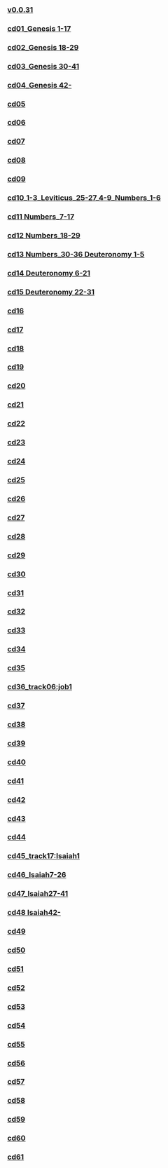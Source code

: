 ### [v0.0.31](https://github.com/littleflute/bible1/edit/master/NIV%20Live%20A%20Bible%20Experience/OldTestament/readme.md)
### [cd01_Genesis 1-17](cd01)
### [cd02_Genesis 18-29](cd02)
### [cd03_Genesis 30-41](cd03)
### [cd04_Genesis 42-](cd04)
### [cd05](cd05)
### [cd06](cd06)
### [cd07](cd07)
### [cd08](cd08)
### [cd09](cd09)
### [cd10_1-3_Leviticus_25-27_4-9_Numbers_1-6](cd10)
### [cd11 Numbers_7-17](cd11)
### [cd12 Numbers_18-29](cd12) 
### [cd13 Numbers_30-36 Deuteronomy 1-5](cd13)
### [cd14 Deuteronomy 6-21](cd14)
### [cd15 Deuteronomy 22-31](cd15)
### [cd16](cd16)
### [cd17](cd17)
### [cd18](cd18)
### [cd19](cd19)
### [cd20](cd20)
### [cd21](cd21)
### [cd22](cd22)
### [cd23](cd23)
### [cd24](cd24)
### [cd25](cd25)
### [cd26](cd26)
### [cd27](cd27)
### [cd28](cd28)
### [cd29](cd29)
### [cd30](cd30)
### [cd31](cd31)
### [cd32](cd32)
### [cd33](cd33)
### [cd34](cd34)
### [cd35](cd35)
### [cd36_track06:job1](cd36)
### [cd37](cd37)
### [cd38](cd38)
### [cd39](cd39)
### [cd40](cd40)
### [cd41](cd41)
### [cd42](cd42)
### [cd43](cd43)
### [cd44](cd44)
### [cd45_track17:Isaiah1](cd45)
### [cd46_Isaiah7-26](cd46)
### [cd47_Isaiah27-41](cd47)
### [cd48 Isaiah42-](cd48)
### [cd49](cd49)
### [cd50](cd50)
### [cd51](cd51)
### [cd52](cd52)
### [cd53](cd53)
### [cd54](cd54)
### [cd55](cd55)
### [cd56](cd56)
### [cd57](cd57)
### [cd58](cd58)
### [cd59](cd59)
### [cd60](cd60)
### [cd61](cd61)
